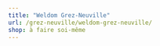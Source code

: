 ```yaml
---
title: "Weldom Grez-Neuville"
url: /grez-neuville/weldom-grez-neuville/
shop: à faire soi-même
---
```


